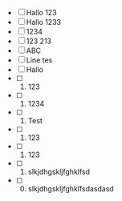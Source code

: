 - [ ] Hallo 123
- [ ] Hallo 1233
- [ ] 1234
- [ ] 123 213
- [ ] ABC
- [ ] Line tes
- [ ] Hallo
- [ ] 1. 123
- [ ] 1. 1234
- [ ] 1. Test
- [ ] 1. 123
- [ ] 1. 123
- [ ] 1. slkjdhgskljfghklfsd
- [ ] 0. slkjdhgskljfghklfsdasdasd

